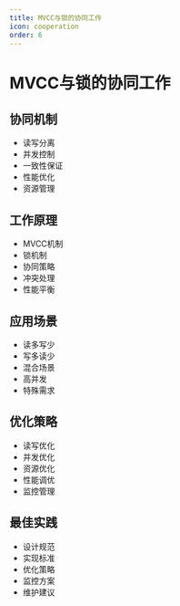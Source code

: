 ```yaml
---
title: MVCC与锁的协同工作
icon: cooperation
order: 6
---
```


# MVCC与锁的协同工作

## 协同机制
- 读写分离
- 并发控制
- 一致性保证
- 性能优化
- 资源管理

## 工作原理
- MVCC机制
- 锁机制
- 协同策略
- 冲突处理
- 性能平衡

## 应用场景
- 读多写少
- 写多读少
- 混合场景
- 高并发
- 特殊需求

## 优化策略
- 读写优化
- 并发优化
- 资源优化
- 性能调优
- 监控管理

## 最佳实践
- 设计规范
- 实现标准
- 优化策略
- 监控方案
- 维护建议
